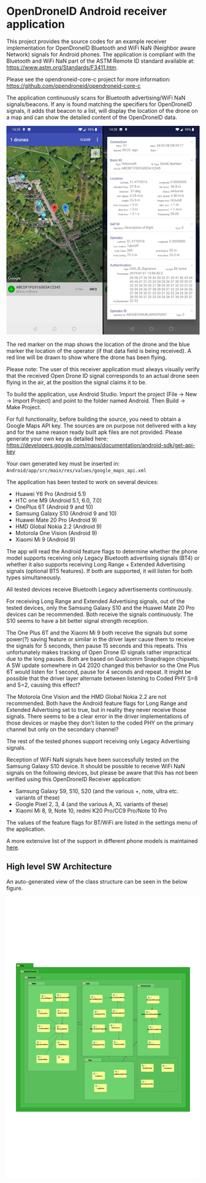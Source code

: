 # OpenDroneID Android receiver application

This project provides the source codes for an example receiver implementation for OpenDroneID Bluetooth and WiFi NaN (Neighbor aware Network) signals for Android phones.
The application is compliant with the Bluetooth and WiFi NaN part of the ASTM Remote ID standard available at: https://www.astm.org/Standards/F3411.htm.

Please see the opendroneid-core-c project for more information: https://github.com/opendroneid/opendroneid-core-c

The application continuously scans for Bluetooth advertising/WiFi NaN signals/beacons.
If any is found matching the specifiers for OpenDroneID signals, it adds that beacon to a list, will display the location of the drone on a map and can show the detailed content of the OpenDroneID data.

![](Screenshot.jpg)

The red marker on the map shows the location of the drone and the blue marker the location of the operator (if that data field is being received).
A red line will be drawn to show where the drone has been flying.

Please note: The user of this receiver application must always visually verify that the received Open Drone ID signal corresponds to an actual drone seen flying in the air, at the position the signal claims it to be.

To build the application, use Android Studio.
Import the project (File -> New -> Import Project) and point to the folder named Android.
Then Build -> Make Project.

For full functionality, before building the source, you need to obtain a Google Maps API key.
The sources are on purpose not delivered with a key and for the same reason ready built apk files are not provided.
Please generate your own key as detailed here:
https://developers.google.com/maps/documentation/android-sdk/get-api-key

Your own generated key must be inserted in:
`Android/app/src/main/res/values/google_maps_api.xml`

The application has been tested to work on several devices:
- Huawei Y6 Pro (Android 5.1)
- HTC one M9 (Android 5.1, 6.0, 7.0)
- OnePlus 6T (Android 9 and 10)
- Samsung Galaxy S10 (Android 9 and 10)
- Huawei Mate 20 Pro (Android 9)
- HMD Global Nokia 2.2 (Android 9)
- Motorola One Vision (Android 9)
- Xiaomi Mi 9 (Android 9)

The app will read the Android feature flags to determine whether the phone model supports receiving only Legacy Bluetooth advertising signals (BT4) or whether it also supports receiving Long Range + Extended Advertising signals (optional BT5 features).
If both are supported, it will listen for both types simultaneously.

All tested devices receive Bluetooth Legacy advertisements continuously.

For receiving Long Range and Extended Advertising signals, out of the tested devices, only the Samsung Galaxy S10 and the Huawei Mate 20 Pro devices can be recommended.
Both receive the signals continuously.
The S10 seems to have a bit better signal strength reception.

The One Plus 6T and the Xiaomi Mi 9 both receive the signals but some power(?) saving feature or similar in the driver layer cause them to receive the signals for 5 seconds, then pause 15 seconds and this repeats.
This unfortunately makes tracking of Open Drone ID signals rather impractical due to the long pauses.
Both are based on Qualcomm Snapdragon chipsets.
A SW update somewhere in Q4 2020 changed this behavior so the One Plus 6T would listen for 1 second, pause for 4 seconds and repeat.
It might be possible that the driver layer alternate between listening to Coded PHY S=8 and S=2, causing this effect?

The Motorola One Vision and the HMD Global Nokia 2.2 are not recommended.
Both have the Android feature flags for Long Range and Extended Advertising set to true, but in reality they never receive those signals.
There seems to be a clear error in the driver implementations of those devices or maybe they don't listen to the coded PHY on the primary channel but only on the secondary channel?

The rest of the tested phones support receiving only Legacy Advertising signals.

Reception of WiFi NaN signals have been successfully tested on the Samsung Galaxy S10 device.
It should be possible to receive WiFi NaN signals on the following devices, but please be aware that this has not been verified using this OpenDroneID Receiver application:
- Samsung Galaxy S9, S10, S20 (and the various +, note, ultra etc. variants of these)
- Google Pixel 2, 3, 4 (and the various A, XL variants of these)
- Xiaomi Mi 8, 9, Note 10, redmi K20 Pro/CC9 Pro/Note 10 Pro

The values of the feature flags for BT/WiFi are listed in the settings menu of the application.

A more extensive list of the support in different phone models is maintained [here](supported-smartphones.md).

## High level SW Architecture

An auto-generated view of the class structure can be seen in the below figure.

![](OpenDroneID.jpg)
